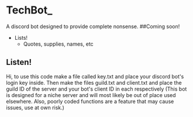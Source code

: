 # TechBot_
A discord bot designed to provide complete nonsense. 
##Coming soon!
* Lists!
    * Quotes, supplies, names, etc
    
## Listen!
Hi, to use this code make a file called key.txt and place your discord bot's login key inside. Then make the files guild.txt and client.txt and place the guild ID of the server and your bot's client ID in each respectively (This bot is designed for a niche server and will most likely be out of place used elsewhere. Also, poorly coded functions are a feature that may cause issues, use at own risk.)

